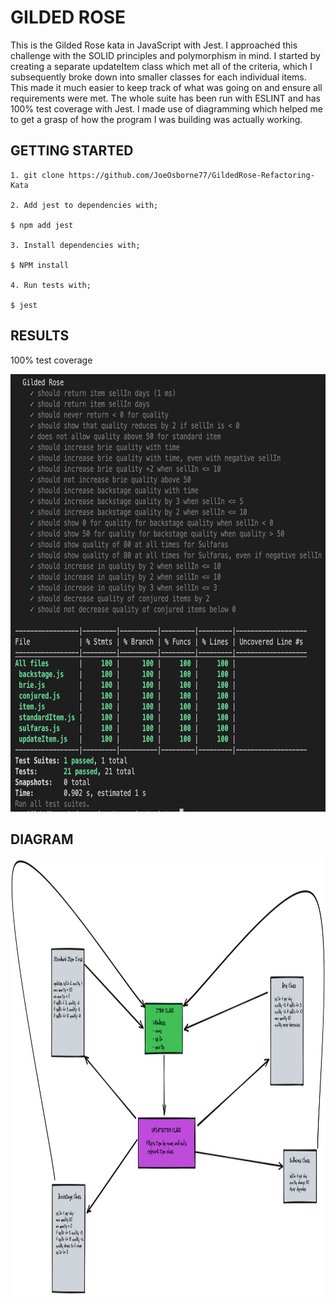 # GILDED ROSE

This is the Gilded Rose kata in JavaScript with Jest. I approached this challenge with the SOLID principles and polymorphism in mind. I started by creating a separate updateItem class which met all of the criteria, which I subsequently broke down into smaller classes for each individual items. This made it much easier to keep track of what was going on and ensure all requirements were met. The whole suite has been run with ESLINT and has 100% test coverage with Jest. I made use of diagramming which helped me to get a grasp of how the program I was building was actually working. 

## GETTING STARTED
```
1. git clone https://github.com/JoeOsborne77/GildedRose-Refactoring-Kata

2. Add jest to dependencies with;

$ npm add jest

3. Install dependencies with;

$ NPM install

4. Run tests with;

$ jest
```

## RESULTS
100% test coverage 

<img src="https://github.com/JoeOsborne77/GildedRose-Refactoring-Kata/blob/main/img/gildedRoseTestCoverage.jpg" width="600" height="700" />

## DIAGRAM

<img src="https://github.com/JoeOsborne77/GildedRose-Refactoring-Kata/blob/main/img/gildedrose.png" width="900" height="700" />

